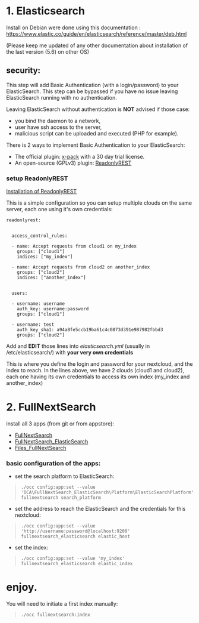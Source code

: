 


# 1. Elasticsearch

Install on Debian were done using this documentation : https://www.elastic.co/guide/en/elasticsearch/reference/master/deb.html

(Please keep me updated of any other documentation about installation of the last version (5.6) on other OS)


## security:

This step will add Basic Authentication (with a login/password) to your ElasticSearch. This step can be bypassed if you have no issue leaving ElasticSearch running with no authentication.

Leaving ElasticSearch without authentication is **NOT** advised if those case:

- you bind the daemon to a network,
- user have ssh access to the server,
- malicious script can be uploaded and executed (PHP for example).

There is 2 ways to implement Basic Authentication to your ElasticSearch:

- The official plugin: [x-pack](https://www.elastic.co/guide/en/x-pack/current/xpack-introduction.html) with a 30 day trial license.
- An open-source (GPLv3) plugin: [ReadonlyREST](https://github.com/sscarduzio/elasticsearch-readonlyrest-plugin)


### setup ReadonlyREST

[Installation of ReadonlyREST](https://readonlyrest.com/documentation/index.html#Overview--Installing)


This is a simple configuration so you can setup multiple clouds on the same server, each one using it's own credentials:
```
readonlyrest:


  access_control_rules:

  - name: Accept requests from cloud1 on my_index
    groups: ["cloud1"]
    indices: ["my_index"]

  - name: Accept requests from cloud2 on another_index
    groups: ["cloud2"]
    indices: ["another_index"]


  users:

  - username: username
    auth_key: username:password
    groups: ["cloud1"]

  - username: test
    auth_key_sha1: a94a8fe5ccb19ba61c4c0873d391e987982fbbd3
    groups: ["cloud2"]
```

Add and **EDIT** those lines into _elasticsearch.yml_ (usually in /etc/elasticsearch/) with **your very own credentials**

This is where you define the login and password for your nextcloud, and the index to reach. In the lines above, we have 2 clouds (cloud1 and cloud2), each one having its own credentials to access its own index (my_index and another_index)



# 2. FullNextSearch

install all 3 apps (from git or from appstore):

- [FullNextSearch](https://github.com/nextcloud/nextant/tree/fullnextsearch)  
- [FullNextSearch_ElasticSearch](https://github.com/daita/fullnextsearch_elasticsearch)
- [Files_FullNextSearch](https://github.com/daita/files_fullnextsearch)



 

### basic configuration of the apps:

- set the search platform to ElasticSearch:
>     ./occ config:app:set --value 'OCA\FullNextSearch_ElasticSearch\Platform\ElasticSearchPlatform' fullnextsearch search_platform

- set the address to reach the ElasticSearch and the credentials for this nextcloud:
>     ./occ config:app:set --value 'http://username:password@localhost:9200' fullnextsearch_elasticsearch elastic_host

- set the index:
>     ./occ config:app:set --value 'my_index' fullnextsearch_elasticsearch elastic_index



# enjoy.

You will need to initiate a first index manually:

>     ./occ fullnextsearch:index



